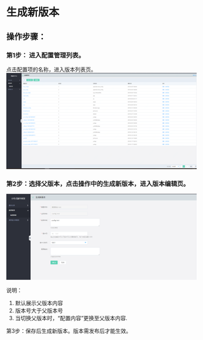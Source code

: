 # 生成新版本

## 操作步骤：

### 第1步： 进入配置管理列表。
点击配置项的名称，进入版本列表页。
 ![](../../../../../image/Internet-Middleware/JD-Distributed-Service-Framework/config-list.png)
 
 
### 第2步：选择父版本，点击操作中的生成新版本，进入版本编辑页。
  ![](../../../../../image/Internet-Middleware/JD-Distributed-Service-Framework/config-vision-add.png)
  
  
说明：
1)	默认展示父版本内容
2)	版本号大于父版本号
3)	当切换父版本时，“配置内容”更换至父版本内容.


第3步：保存后生成新版本。版本需发布后才能生效。

